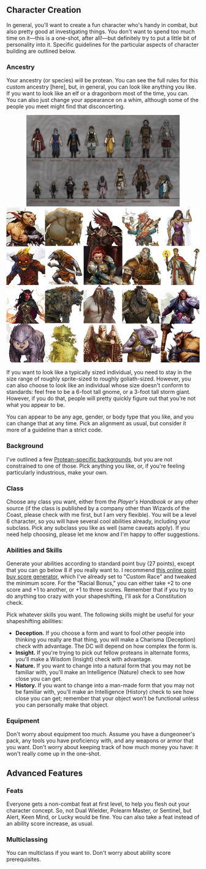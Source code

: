 ## Character Creation

In general, you'll want to create a fun character who's handy in combat, but also pretty good at
investigating things.  You don't want to spend too much time on it&#65279;—this is a one-shot, after
all!&#65279;—but definitely try to put a little bit of personality into it.  Specific guidelines for
the particular aspects of character building are outlined below.

### Ancestry

Your ancestry (or species) will be protean.  You can see the full rules for this custom ancestry
[here], but, in general, you can look like anything you like.  If you want to look like an elf or a
dragonborn most of the time, you can.  You can also just change your appearance on a whim, although
some of the people you meet might find that disconcerting.

<center> <img src="standard-ancestries.jpeg"> <img src="exotic-ancestries.png"> </center>

If you want to look like a typically sized individual, you need to stay in the size range of roughly
sprite-sized to roughly goliath-sized.  However, you can also choose to look like an individual
whose size doesn't conform to standards: feel free to be a 6-foot tall gnome, or a 3-foot tall storm
giant.  However, if you do that, people will pretty quickly figure out that you're not what  you
appear to be.

You can appear to be any age, gender, or body type that you like, and you can change that at any
time.  Pick an alignment as usual, but consider it more of a guideline than a strict code.

### Background

I've outlined a few [Protean-specific backgrounds][BG], but you are not constrained to one of those.
Pick anything you like, or, if you're feeling particularly industrious, make your own.

### Class

Choose any class you want, either from the _Player's Handbook_ or any other source (if the class is
published by a company other than Wizards of the Coast, please check with me first, but I am very
flexible).  You will be a level 6 character, so you will have several cool abilities already,
including your subclass.  Pick any subclass you like as well (same caveats apply).  If you need help
choosing, please let me know and I'm happy to offer suggestions.

### Abilities and Skills

Generate your abilities according to standard point buy (27 points), except that you can go below 8
if you really want to.  I recommend [this online point buy score generator][CD], which I've already
set to "Custom Race" and tweaked the minimum score.  For the "Racial Bonus," you can either take +2
to one score and +1 to another, or +1 to three scores.  Remember that if you try to do anything too
crazy with your shapeshifting, I'll ask for a Constitution check.

Pick whatever skills you want.  The following skills might be useful for your shapeshifting abilities:
* **Deception.** If you choose a form and want to fool other people into thinking you really are
  that thing, you will make a Charisma (Deception) check with advantage.  The DC will depend on how
  complex the form is.
* **Insight.** If you're trying to pick out fellow proteans in alternate forms, you'll make a Wisdom
  (Insight) check with advantage.
* **Nature.** If you want to change into a natural form that you may not be familiar with, you'll
  make an Intelligence (Nature) check to see how close you can get.
* **History.** If you want to change into a man-made form that you may not be familiar with, you'll
  make an Intelligence (History) check to see how close you can get; remember that your object won't
  be functional unless you can personally make that object.

### Equipment

Don't worry about equipment too much.  Assume you have a dungeoneer's pack, any tools you have
proficiency with, and any weapons or armor that you want.  Don't worry about keeping track of how
much money you have: it won't really come up in the one-shot.

## Advanced Features

### Feats

Everyone gets a non-combat feat at first level, to help you flesh out your character concept.  So,
not Dual Wielder, Polearm Master, or Sentinel, but Alert, Keen Mind, or Lucky would be fine.  You
can also take a feat instead of an ability score increase, as usual.

### Multiclassing

You can multiclass if you want to.  Don't worry about ability score prerequisites.



[BG]: backgrounds.html
[CD]: https://chicken-dinner.com/5e/5e-point-buy.html#customrace&NA&8&8&8&8&8&8&0&0&27&15&6&19&15&12&9&7&5&4&3&2&1&0&1&2&4&6&9&4&4&4&4&4&4
